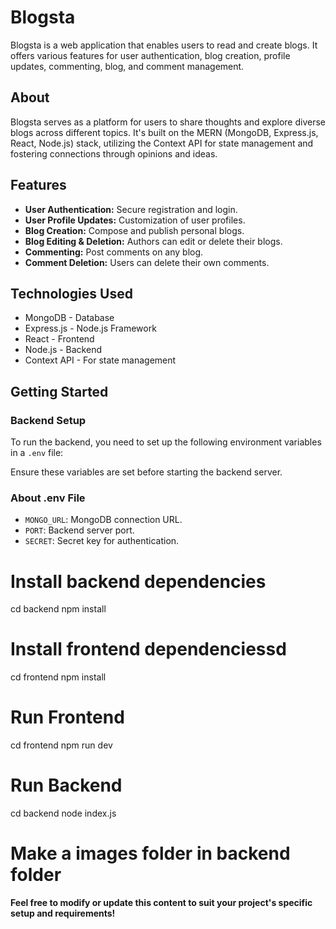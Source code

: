 
# Blogsta

Blogsta is a web application that enables users to read and create blogs. It offers various features for user authentication, blog creation, profile updates, commenting, blog, and comment management.

## About

Blogsta serves as a platform for users to share thoughts and explore diverse blogs across different topics. It's built on the MERN (MongoDB, Express.js, React, Node.js) stack, utilizing the Context API for state management and fostering connections through opinions and ideas.

## Features

- **User Authentication:** Secure registration and login.
- **User Profile Updates:** Customization of user profiles.
- **Blog Creation:** Compose and publish personal blogs.
- **Blog Editing & Deletion:** Authors can edit or delete their blogs.
- **Commenting:** Post comments on any blog.
- **Comment Deletion:** Users can delete their own comments.

## Technologies Used

- MongoDB - Database
- Express.js - Node.js Framework
- React - Frontend
- Node.js - Backend
- Context API - For state management


## Getting Started

### Backend Setup

To run the backend, you need to set up the following environment variables in a `.env` file:


Ensure these variables are set before starting the backend server.

### About .env File

- `MONGO_URL`: MongoDB connection URL.
- `PORT`: Backend server port.
- `SECRET`: Secret key for authentication.


# Install backend dependencies
cd backend
npm install

# Install frontend dependenciessd
cd frontend
npm install

# Run Frontend
cd frontend
npm run dev

# Run Backend
cd backend
node index.js

# Make a images folder in backend folder
**Feel free to modify or update this content to suit your project's specific setup and requirements!**


